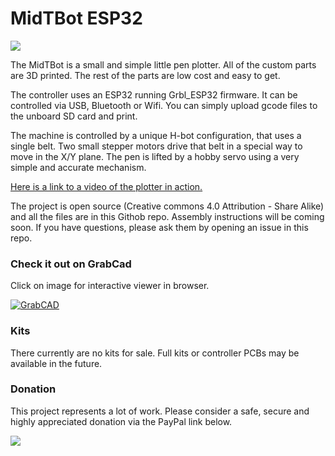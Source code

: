 # MidTBot ESP32

![](https://github.com/bdring/midTbot_esp32/blob/master/Docs/images/20190721_092227.jpg)

The MidTBot is a small and simple little pen plotter. All of the custom parts are 3D printed. The rest of the parts are low cost and easy to get.

The controller uses an ESP32 running Grbl_ESP32 firmware. It can be controlled via USB, Bluetooth or Wifi. You can simply upload gcode files to the unboard SD card and print.


The machine is controlled by a unique H-bot configuration, that uses a single belt. Two small stepper motors drive that belt in a special way to move in the X/Y plane. The pen is lifted by a hobby servo using a very simple and accurate mechanism.

[Here is a link to a video of the plotter in action.](https://www.youtube.com/watch?v=jiwWCrCfXrY&t=27s)

The project is open source (Creative commons 4.0 Attribution - Share Alike) and all the files are in this Githob repo. Assembly instructions will be coming soon. If you have questions, please ask them by opening an issue in this repo.

### Check it out on GrabCad

Click on image for interactive viewer in browser.

[![GrabCAD](https://github.com/bdring/midTbot_esp32/blob/master/Docs/images/grabcad_model.png)](https://workbench.grabcad.com/workbench/projects/gcj3zJAQexD3ve_8KkwymatyKXhCWnRs8TB5U1ojGxl3s4#/space/gcP-lh4vchvUQ6FbfQFYGKVWLmIdnV8aq2IyxzoECw8woR/link/1918044)

### Kits

There currently are no kits for sale. Full kits or controller PCBs may be available in the future.

### Donation

This project represents a lot of work. Please consider a safe, secure and highly appreciated donation via the PayPal link below.

[![](https://www.paypalobjects.com/en_US/i/btn/btn_donateCC_LG.gif)](https://www.paypal.com/cgi-bin/webscr?cmd=_s-xclick&hosted_button_id=TKNJ9Z775VXB2)
